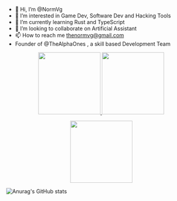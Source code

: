 - 👋 Hi, I’m @NormVg
- 👀 I’m interested in Game Dev, Software Dev and Hacking Tools
- 🌱 I’m currently learning Rust and TypeScript  
- 💞️ I’m looking to collaborate on Artificial Assistant 
- 📫 How to reach me thenormvg@gmail.com
- Founder of @TheAlphaOnes , a skill based Development Team 

<p align="center">
  <a href="https://github.com/antoinekllee">
    <img height="165em" src="https://github-readme-stats.vercel.app/api?username=NormVg&show_icons=true&theme=dracula&include_all_commits" />
  </a>
  <a href="https://github.com/antoinekllee">
    <img height="165em" src="https://github-readme-stats.vercel.app/api/top-langs/?username=NormVg&theme=dracula" /> 
  </a>
</p>
<p align="center">
    <a href="https://github.com/antoinekllee">
    <img height="165em" src="https://streak-stats.demolab.com?user=NormVg&theme=dracula&card_width=550" />
  </a>
</p>

![Anurag's GitHub stats](https://github-readme-stats.vercel.app/api?username=NormVg&show_icons=true&theme=dracula)
<!---
[![Top Langs](https://github-readme-stats.vercel.app/api/top-langs/?username=NormVg&theme=dracula)](https://github.com/anuraghazra/github-readme-stats)
 [![GitHub Streak](https://streak-stats.demolab.com?user=NormVg&theme=dracula&hide_border=true)](https://git.io/streak-stats)
NormVg/NormVg is a ✨ special ✨ repository because its `README.md` (this file) appears on your GitHub profile.
You can click the Preview link to take a look at your changes.
--->
